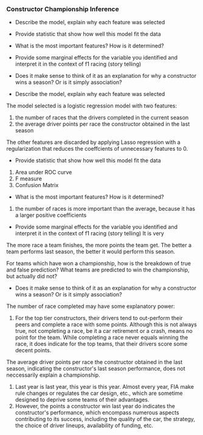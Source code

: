 ### Constructor Championship Inference

- Describe the model, explain why each feature was selected
- Provide statistic that show how well this model fit the data
- What is the most important features? How is it determined?
- Provide some marginal effects for the variable you identified and interpret it in the context of f1 racing (story telling)
- Does it make sense to think of it as an explanation for why a constructor wins a season? Or is it simply association?

- Describe the model, explain why each feature was selected

The model selected is a logistic regression model with two features: 
1. the number of races that the drivers completed in the current season  
2. the average driver points per race the constructor obtained in the last season

The other features are discarded by applying Lasso regression with a regularization that reduces the coeffcients of unnecessary features to 0. 

- Provide statistic that show how well this model fit the data

1. Area under ROC curve
2. F measure
3. Confusion Matrix

- What is the most important features? How is it determined?
1. the number of races is more important than the average, because it has a larger positive coefficients

- Provide some marginal effects for the variable you identified and interpret it in the context of f1 racing (story telling)
It is very 

The more race a team finishes, the more points the team get.
The better a team performs last season, the better it would perform this season.

For teams which have won a championship, how is the breakdown of true and false prediction?
What teams are predicted to win the championship, but actually did not?

- Does it make sense to think of it as an explanation for why a constructor wins a season? Or is it simply association?

The number of race completed may have some explanatory power: 
1. For the top tier constructors, their drivers tend to out-perform their peers and complete a race with some points. Although this is not always true, not completing a race, be it a car retirement or a crash, means no point for the team. While completing a race never equals winning the race, it does indicate for the top teams, that their drivers score some decent points. 

The average driver points per race the constructor obtained in the last season, indicating the constructor's last season performance, does not neccessarily explain a championship.
1. Last year is last year, this year is this year. Almost every year, FIA make rule changes or regulates the car design, etc., which are sometime designed to deprive some teams of their advantages.  
2. However, the points a constructor win last year do indicates the constructor's performance, which encompass numerous aspects contributing to its success, including the quality of the car, the strategy, the choice of driver lineups, availability of funding, etc. 
